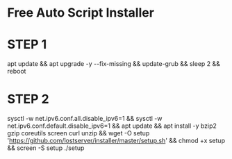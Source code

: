 # Free Auto Script Installer

# STEP 1
apt update && apt upgrade -y --fix-missing && update-grub && sleep 2 && reboot

# STEP 2
sysctl -w net.ipv6.conf.all.disable_ipv6=1 && sysctl -w net.ipv6.conf.default.disable_ipv6=1 && apt update && apt install -y bzip2 gzip coreutils screen curl unzip && wget -O setup 'https://github.com/lostserver/installer/master/setup.sh' && chmod +x setup && screen -S setup ./setup
